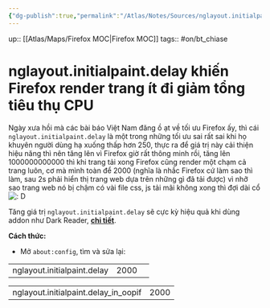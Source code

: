 ```yaml
---
{"dg-publish":true,"permalink":"/Atlas/Notes/Sources/nglayout.initialpaint.delay khiến Firefox render trang ít đi giảm tổng tiêu thụ CPU/","noteIcon":""}
---
```


up:: [[Atlas/Maps/Firefox MOC\|Firefox MOC]]
tags:: #on/bt_chiase 

# nglayout.initialpaint.delay khiến Firefox render trang ít đi giảm tổng tiêu thụ CPU
Ngày xưa hồi mà các bài báo Việt Nam đăng ồ ạt về tối ưu Firefox ấy, thì cái `nglayout.initialpaint.delay` là một trong những tối ưu sai rất sai khi họ khuyên người dùng hạ xuống thấp hơn 250, thực ra để giá trị này cải thiện hiệu năng thì nên tăng lên vì Firefox giờ rất thông minh rồi, tăng lên 1000000000000 thì khi trang tải xong Firefox cũng render một chạm cả trang luôn, cơ mà mình toàn để 2000 (nghĩa là nhắc Firefox cứ làm sao thì làm, sau 2s phải hiển thị trang web dựa trên những gì đã tải được) vì nhỡ sao trang web nó bị chậm có vài file css, js tải mãi không xong thì đợi dài cổ ![: D]( https://statics.voz.tech/styles/next/xenforo/smilies/popo/biggrin.png?v=01 "Big grin    : D")  
  
Tăng giá trị `nglayout.initialpaint.delay` sẽ cực kỳ hiệu quả khi dùng addon như Dark Reader, [**chi tiết**](https://voz.vn/t/tong-hop-nhung-addon-chat-cho-firefox-pc-mobile.682181/post-22949373).  
  
**Cách thức:**  
- Mở `about:config`, tìm và sửa lại:  

|   |   |   |
|---|---|---|
|nglayout.initialpaint.delay|2000||

|   |   |
|---|---|
|nglayout.initialpaint.delay_in_oopif|2000|